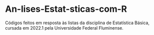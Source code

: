 # An-lises-Estat-sticas-com-R
Códigos feitos em resposta às listas da disciplina de Estatística Básica, cursada em 2022.1 pela Universidade Federal Fluminense.
